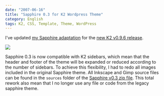 ```yaml
---
date: "2007-06-16"
title: "Sapphire 0.3 for K2 Wordpress Theme"
category: English
tags: K2, CSS, Template, Theme, WordPress
---
```


I've updated
[my Sapphire adaptation](https://kevin.deldycke.com/2007/03/sapphire-style-for-k2-wordpress-theme/)
for the
[new K2 v0.9.6 release](https://web.archive.org/web/20140626230528/https://getk2.com/2007/06/k2-v096-released/).

![](/uploads/2007/sapphire-style-for-k2-03-wordpress-theme.png)

Sapphire 0.3 is now compatible with K2 sidebars, which mean that the header and
footer of the theme will be expanded or reduced according to the number of
sidebars. To achieve this flexibility, I had to redo all images included in the
original Sapphire theme. All Inkscape and Gimp source files can be found in the
`sources` folder of the
[Sapphire v0.3 zip file](https://github.com/kdeldycke/sapphire/archive/sapphire-0.3.zip).
This total rework also mean that I no longer use any file or code from the
legacy sapphire theme.
